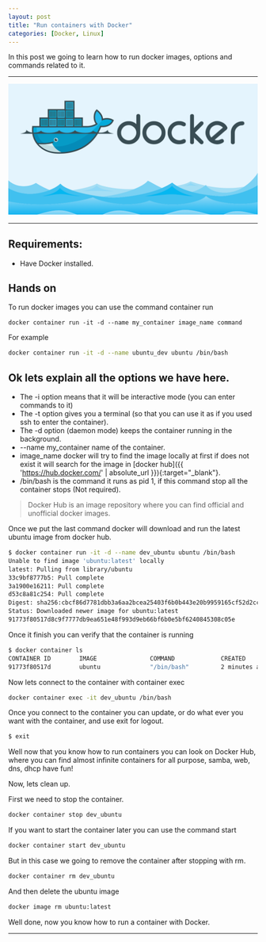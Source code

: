 ```yaml
---
layout: post
title: "Run containers with Docker"
categories: [Docker, Linux]
---
```

In this post we going to learn how to run docker images, options and commands related to it.

* * *

![Docker Image](/assets/images/run-docker.png)

* * *

## [](#header-2)Requirements:

* Have Docker installed.

## [](#header-2)Hands on

To run docker images you can use the command container run

```shell
docker container run -it -d --name my_container image_name command
```

For example

```bash
docker container run -it -d --name ubuntu_dev ubuntu /bin/bash
```

## [](#header-2)Ok lets explain all the options we have here.

* The -i option means that it will be interactive mode (you can enter commands to it)
* The -t option gives you a terminal (so that you can use it as if you used ssh to enter the container).
* The -d option (daemon mode) keeps the container running in the background.
* --name my_container name of the container.
* image_name docker will try to find the image locally at first if does not exist it will search for the image in [docker hub]({{ 'https://hub.docker.com/' | absolute_url }}){:target="_blank"}.
* /bin/bash is the command it runs as pid 1, if this command stop all the container stops (Not required).

> Docker Hub is an image repository where you can find official and unofficial docker images.

Once we put the last command docker will download and run the latest ubuntu image from docker hub.

```bash
$ docker container run -it -d --name dev_ubuntu ubuntu /bin/bash
Unable to find image 'ubuntu:latest' locally
latest: Pulling from library/ubuntu
33c9bf8777b5: Pull complete
3a1900e16211: Pull complete
d53c8a81c254: Pull complete
Digest: sha256:cbcf86d7781dbb3a6aa2bcea25403f6b0b443e20b9959165cf52d2cc9608e4b9
Status: Downloaded newer image for ubuntu:latest
91773f80517d8c9f7777db9ea651e48f993d9eb66bf6b0e5bf6240845308c05e
```

Once it finish you can verify that the container is running
```bash
$ docker container ls
CONTAINER ID        IMAGE               COMMAND             CREATED             STATUS              PORTS               NAMES
91773f80517d        ubuntu              "/bin/bash"         2 minutes ago       Up 2 minutes                            dev_ubuntu
```

Now lets connect to the container with container exec
```bash
docker container exec -it dev_ubuntu /bin/bash
```
Once you connect to the container you can update, or do what ever you want with the container, and use exit for logout.

```bash
$ exit
```

Well now that you know how to run containers you can look on Docker Hub, where you can find almost infinite containers for all purpose, samba, web, dns, dhcp have fun!

Now, lets clean up.

First we need to stop the container.

```bash
docker container stop dev_ubuntu
```

If you want to start the container later you can use the command start

```bash
docker container start dev_ubuntu
```

But in this case we going to remove the container after stopping with rm.

```bash
docker container rm dev_ubuntu
```
And then delete the ubuntu image

```bash
docker image rm ubuntu:latest
```

Well done, now you know how to run a container with Docker.

* * *
